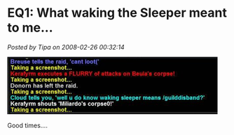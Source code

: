# EQ1: What waking the Sleeper meant to me...

*Posted by Tipa on 2008-02-26 00:32:14*

![51cb18ba4b575ee3d8a9ae1c62a0194a.jpg](../uploads/2008/02/51cb18ba4b575ee3d8a9ae1c62a0194a.jpg)

Good times....

